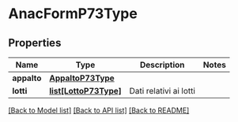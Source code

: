 # AnacFormP73Type

## Properties
Name | Type | Description | Notes
------------ | ------------- | ------------- | -------------
**appalto** | [**AppaltoP73Type**](AppaltoP73Type.md) |  | 
**lotti** | [**list[LottoP73Type]**](LottoP73Type.md) | Dati relativi ai lotti | 

[[Back to Model list]](../README.md#documentation-for-models) [[Back to API list]](../README.md#documentation-for-api-endpoints) [[Back to README]](../README.md)

